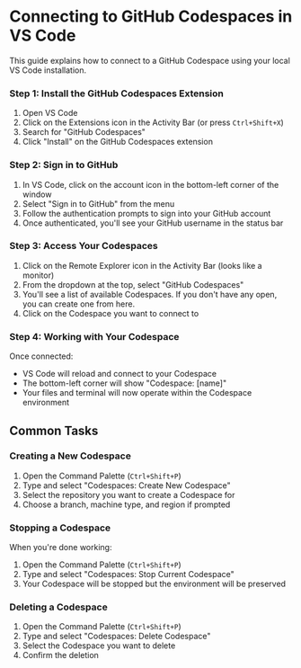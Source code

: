# Connecting to GitHub Codespaces in VS Code

This guide explains how to connect to a GitHub Codespace using your local VS Code installation.


### Step 1: Install the GitHub Codespaces Extension

1. Open VS Code
2. Click on the Extensions icon in the Activity Bar (or press `Ctrl+Shift+X`)
3. Search for "GitHub Codespaces"
4. Click "Install" on the GitHub Codespaces extension

### Step 2: Sign in to GitHub

1. In VS Code, click on the account icon in the bottom-left corner of the window
2. Select "Sign in to GitHub" from the menu
3. Follow the authentication prompts to sign into your GitHub account
4. Once authenticated, you'll see your GitHub username in the status bar

### Step 3: Access Your Codespaces


1. Click on the Remote Explorer icon in the Activity Bar (looks like a monitor)
2. From the dropdown at the top, select "GitHub Codespaces"
3. You'll see a list of available Codespaces. If you don't have any open, you can create one from here.
4. Click on the Codespace you want to connect to

### Step 4: Working with Your Codespace

Once connected:

- VS Code will reload and connect to your Codespace
- The bottom-left corner will show "Codespace: [name]"
- Your files and terminal will now operate within the Codespace environment

## Common Tasks

### Creating a New Codespace

1. Open the Command Palette (`Ctrl+Shift+P`)
2. Type and select "Codespaces: Create New Codespace"
3. Select the repository you want to create a Codespace for
4. Choose a branch, machine type, and region if prompted

### Stopping a Codespace

When you're done working:

1. Open the Command Palette (`Ctrl+Shift+P`)
2. Type and select "Codespaces: Stop Current Codespace"
3. Your Codespace will be stopped but the environment will be preserved

### Deleting a Codespace

1. Open the Command Palette (`Ctrl+Shift+P`)
2. Type and select "Codespaces: Delete Codespace"
3. Select the Codespace you want to delete
4. Confirm the deletion
